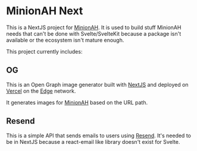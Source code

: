 # MinionAH Next

This is a NextJS project for [MinionAH](https://minionah.com). It is used to build stuff MinionAH needs that can't be done with Svelte/SvelteKit because a package isn't available or the ecosystem isn't mature enough.

This project currently includes:

## OG

This is an Open Graph image generator built with [NextJS](https://nextjs.org/) and deployed on [Vercel](https://vercel.com/) on the [Edge](https://vercel.com/docs/functions/edge-functions) network.

It generates images for [MinionAH](https://minionah.com) based on the URL path.

## Resend

This is a simple API that sends emails to users using [Resend](https://resend.com/). It's needed to be in NextJS because a react-email like library doesn't exist for Svelte.
